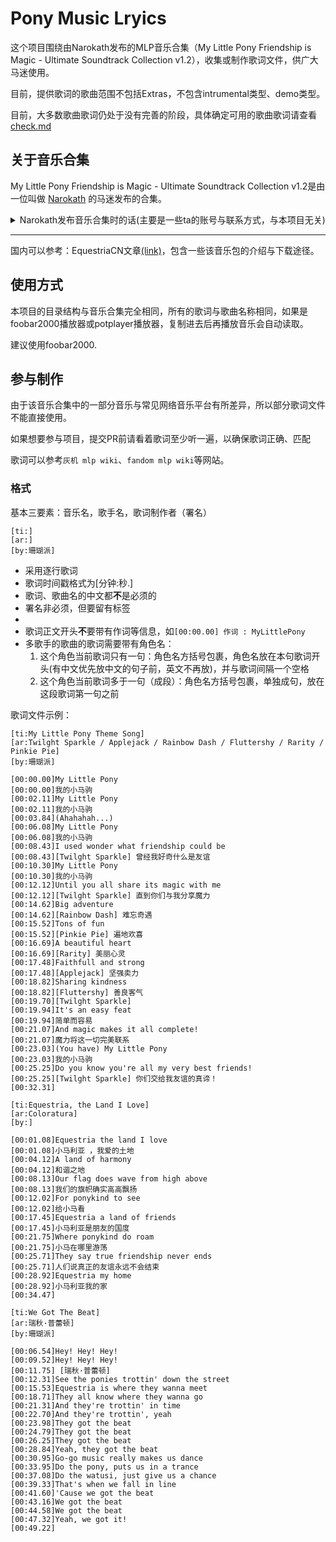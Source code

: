 # Pony Music Lryics
这个项目围绕由Narokath发布的MLP音乐合集（My Little Pony Friendship is Magic - Ultimate Soundtrack Collection v1.2），收集或制作歌词文件，供广大马迷使用。

目前，提供歌词的歌曲范围不包括Extras，不包含intrumental类型、demo类型。

目前，大多数歌曲歌词仍处于没有完善的阶段，具体确定可用的歌曲歌词请查看[check.md](./check.md)


## 关于音乐合集
My Little Pony Friendship is Magic - Ultimate Soundtrack Collection v1.2是由一位叫做 [Narokath](https://www.youtube.com/@Narokath) 的马迷发布的合集。

<details>
  <summary>Narokath发布音乐合集时的话(主要是一些ta的账号与联系方式，与本项目无关)</summary>
    Hey there! Thank you for watching! Feel free to check out the links below, I'd appreciate it! <3  <br>
    💜 Twitch: https://twitch.tv/Narokath_  <br>
    💚 Highlights: https://www.youtube.com/playlist?list=PLF6cLPRsseRHG4nKk63Ff5SZ6MJwXAfJ0  <br>
    ❤ Donation: https://streamlabs.com/narokath_/tip  <br>
    Twitter --------------- https://twitter.com/NarokathSocial  <br>
    BandCamp -------- https://Narokath.bandcamp.com  <br>
    Backloggd --------- https://www.backloggd.com/u/Narokath/  <br>
    MyAnimeList ----- https://myanimelist.net/profile/Narokath  <br>
    Steam ---------------- https://steamcommunity.com/id/NarokathGaming/  <br>
    Discord Server --- https://discord.gg/ye9fujZjjA  <br>
    SoundCloud ------- https://soundcloud.com/NarokathMusic  <br>
    Music Folder ------ https://mega.nz/folder/a5g3iAYD#ktzbZITDuutCO4KaPIC43w  <br>
    Instagram ---------- https://www.instagram.com/narokath_/  <br>
    Reddit ---------------- https://reddit.com/user/Ponyship  <br>
    Tumblr --------------- https://www.tumblr.com/blog/narokathsocial  <br>
    TikTok ---------------- https://www.tiktok.com/@narokath  <br>
    e-Mail ------------------------ NarokathContact@gmail.com  <br>
    Discord ID ----------------- Narokath # 5479  <br>
    Nintendo Switch ID --- SW-5409-1400-6328  <br>
    Original Music ------------------ https://www.youtube.com/playlist?list=PLF6cLPRsseREHGbbzFIn7Ha0aLkO3Lvp1  <br>
    Music Covers ------------------- https://www.youtube.com/playlist?list=PLF6cLPRsseREelO1trcMagfPCI9Vxph4S  <br>
    Chart Downloads ------------- https://mega.nz/folder/64wiEAZC#a8auC7axg4vbeiAo175GOQ  <br>
    MLP:FiM Soundtrack ------  https://mega.nz/folder/igYRhKJS#ub0xuCYekOIiMspcudBofw  <br>
    Stream VODs ------------------- https://www.youtube.com/playlist?list=PLF6cLPRsseRF61IRUHtbczocASEVOBl80  <br>
    Commentary Playlists ----- https://www.youtube.com/c/Narokath/playlists?view=50&sort=dd&shelf_id=5  <br>
Contains Explicit Language! Viewer Discretion is advised! <br>
</details>

<hr>

国内可以参考：EquestriaCN文章[(link)](https://www.equestriacn.com/2021/02/resources-download-pony-official-song-resources-integration.html)，包含一些该音乐包的介绍与下载途径。

## 使用方式
本项目的目录结构与音乐合集完全相同，所有的歌词与歌曲名称相同，如果是foobar2000播放器或potplayer播放器，复制进去后再播放音乐会自动读取。

建议使用foobar2000.

## 参与制作
由于该音乐合集中的一部分音乐与常见网络音乐平台有所差异，所以部分歌词文件不能直接使用。

如果想要参与项目，提交PR前请看着歌词至少听一遍，以确保歌词正确、匹配

歌词可以参考`灰机 mlp wiki`、`fandom mlp wiki`等网站。

### 格式
基本三要素：音乐名，歌手名，歌词制作者（署名）

```lrc
[ti:]
[ar:]
[by:珊瑚派]
```

- 采用逐行歌词
- 歌词时间戳格式为[分钟:秒.]  
- 歌词、歌曲名的中文都**不**是必须的
- 署名非必须，但要留有标签
- 
- 歌词正文开头**不**要带有作词等信息，如`[00:00.00] 作词 : MyLittlePony`
- 多歌手的歌曲的歌词需要带有角色名：
  1. 这个角色当前歌词只有一句：角色名方括号包裹，角色名放在本句歌词开头(有中文优先放中文的句子前，英文不再放)，并与歌词间隔一个空格
  2. 这个角色当前歌词多于一句（成段）：角色名方括号包裹，单独成句，放在这段歌词第一句之前

歌词文件示例：


```lrc
[ti:My Little Pony Theme Song]
[ar:Twilght Sparkle / Applejack / Rainbow Dash / Fluttershy / Rarity / Pinkie Pie]
[by:珊瑚派]

[00:00.00]My Little Pony
[00:00.00]我的小马驹
[00:02.11]My Little Pony
[00:02.11]我的小马驹
[00:03.84](Ahahahah...)
[00:06.08]My Little Pony
[00:06.08]我的小马驹
[00:08.43]I used wonder what friendship could be
[00:08.43][Twilght Sparkle] 曾经我好奇什么是友谊
[00:10.30]My Little Pony
[00:10.30]我的小马驹
[00:12.12]Until you all share its magic with me
[00:12.12][Twilght Sparkle] 直到你们与我分享魔力
[00:14.62]Big adventure
[00:14.62][Rainbow Dash] 难忘奇遇
[00:15.52]Tons of fun
[00:15.52][Pinkie Pie] 遍地欢喜
[00:16.69]A beautiful heart
[00:16.69][Rarity] 美丽心灵
[00:17.48]Faithfull and strong
[00:17.48][Applejack] 坚强卖力
[00:18.82]Sharing kindness
[00:18.82][Fluttershy] 善良客气
[00:19.70][Twilght Sparkle]
[00:19.94]It's an easy feat
[00:19.94]简单而容易
[00:21.07]And magic makes it all complete!
[00:21.07]魔力将这一切完美联系
[00:23.03](You have) My Little Pony
[00:23.03]我的小马驹
[00:25.25]Do you know you're all my very best friends!
[00:25.25][Twilght Sparkle] 你们交给我友谊的真谛！
[00:32.31]
```

```lrc
[ti:Equestria, the Land I Love]
[ar:Coloratura]
[by:]

[00:01.08]Equestria the land I love
[00:01.08]小马利亚 ，我爱的土地
[00:04.12]A land of harmony
[00:04.12]和谐之地
[00:08.13]Our flag does wave from high above
[00:08.13]我们的旗帜确实高高飘扬
[00:12.02]For ponykind to see
[00:12.02]给小马看
[00:17.45]Equestria a land of friends
[00:17.45]小马利亚是朋友的国度
[00:21.75]Where ponykind do roam
[00:21.75]小马在哪里游荡
[00:25.71]They say true friendship never ends
[00:25.71]人们说真正的友谊永远不会结束
[00:28.92]Equestria my home
[00:28.92]小马利亚我的家
[00:34.47]
```

```lrc
[ti:We Got The Beat]
[ar:瑞秋·普蕾顿]
[by:珊瑚派]

[00:06.54]Hey! Hey! Hey!
[00:09.52]Hey! Hey! Hey!
[00:11.75] [瑞秋·普蕾顿]
[00:12.31]See the ponies trottin' down the street
[00:15.53]Equestria is where they wanna meet
[00:18.71]They all know where they wanna go
[00:21.31]And they're trottin' in time
[00:22.70]And they're trottin', yeah
[00:23.98]They got the beat
[00:24.79]They got the beat
[00:26.25]They got the beat
[00:28.84]Yeah, they got the beat
[00:30.95]Go-go music really makes us dance
[00:33.95]Do the pony, puts us in a trance
[00:37.08]Do the watusi, just give us a chance
[00:39.33]That's when we fall in line
[00:41.60]'Cause we got the beat
[00:43.16]We got the beat
[00:44.58]We got the beat
[00:47.32]Yeah, we got it!
[00:49.22]
```
